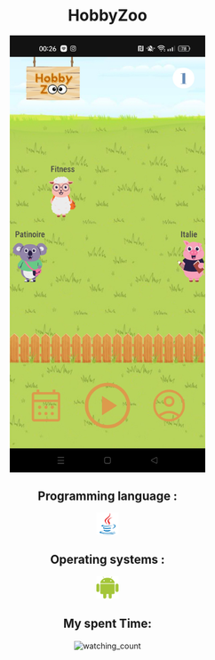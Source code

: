  <h1 align="center">HobbyZoo</h1>
<div align = "center">
  <img align = "center" src="Screenshot_2023-06-03-00-26-37-56_3b0c8f431d9a70a3f61e0079d40c981f.jpg" width = "70%"  height ="auto"></img>


<h2 align="center">Programming language :</h2>
<a href="https://www.java.com" target="_blank" rel="noreferrer"> 
  <img src="https://raw.githubusercontent.com/devicons/devicon/master/icons/java/java-original.svg" alt="java" width="40" height="40"/> 
</a>


<h2 align="center">Operating systems :</h2>
<a href="https://www.microsoft.com/fr-fr/windows?r=1" target="_blank" rel="noreferrer"> 
  <img src="Android_robot.png" alt="linux" width="40" height="40"/>
</a>
<h2 align="center">My spent Time:</h2>
<img align="center" align="right" src="https://wakatime.com/badge/github/kebciSofiane/HobbyZooApp.svg" alt="watching_count" />
